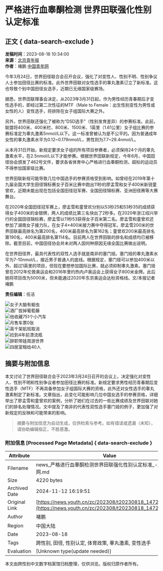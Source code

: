 # 严格进行血睾酮检测 世界田联强化性别认定标准

## 正文 { data-search-exclude }


**发稿时间**：2023-08-18 10:34:00  
**来源**：[北京青年报](https://sports.cctv.com/2023/08/18/ARTIQ75GnZoHiyBygKTrOoI3230818.shtml?spm=C73465.PhvcG4VlqNFF.EoW8Ji0KUiOe.16)  
**作者**：褚鹏 [中国青年网](https://www.youth.cn)  

今年3月24日，世界田径联合会召开会议，强化了对变性人、性别不明、性别争议人士参加田径比赛的标准。此外世界田联对女性选手的睾丸激素订立了新标准。这也导致个别中国田径女选手，近期已无缘国家级赛场。

据悉，世界田联理事会决定，从2023年3月31日起，作为男性经历青春期后才变性选手的，即经过第二次性征的MTF（Male to Female：出生性别变性为男性或女性的人）变性选手，将排除在女子组国际大赛之外。

另外，世界田联还强化了被称为“DSD选手”（性别发育差异）的参赛标准。此前，联盟将400米、400米栏、800米、1500米、1英里（1.61公里）女子组比赛的参赛标准定为睾丸激素5nmol/L以下。这一标准曾被认为是不公平的。因为普通成年女性的睾丸激素水平为0.12~0.179nmol/L，男性则为7.7~29.4nmol/L。

从本月31日开始，新规定要求女子组的所有项目参赛者，必须保持24个月的睾丸激素水平，在2.5nmol/L以下才能参赛。根据世界田联新规定，今年6月，中国田径协会颁发了462号文件，要求各省体育中心严格进行血睾酮检测，超标的运动员不得参加国家级比赛。

世界田联新规可能导致几位中国选手的参赛资格受到影响。如曾经在2019年第十九届全国大学生田径锦标赛女子百米比赛中跑出11秒的廖孟雪和女子400米新锐童曾欢，近期未能出现在包括全国田径冠军赛、全国田径锦标赛、亚洲田径赛等大赛舞台。

在2020年全国田径冠军赛上，廖孟雪和童曾欢分别以53秒25和53秒35的成绩获得女子400米的金银牌，两人的成绩比第三名快出了2秒多。在2020年浙江绍兴举行的全国田径锦标赛，廖孟雪以11秒53获得女子百米第二名。廖孟雪和童曾欢还参加了湖南女子接力队，在女子4×400米接力赛中夺得冠军。廖孟雪200米的世界田联最高排名为第200名，400米最高排名为第162名；童曾欢200米最高排名第190名，400米最高排名第114名。目前两人在世界田联的排名和成绩均已被移除。截至目前，中国田径协会并未对两人因何种原因无缘全国比赛做出说明。

在世界田径界，最具代表性的双性人选手就是南非的塞门娅。塞门娅的睾丸激素水平为7-10nmol/L，接近男子普通人的底线。根据规定，塞门娅可以参加400米以外、超过1英里的项目，但现在要想参加国际比赛，就必须抑制睾丸激素。塞门娅曾在2012年伦敦奥运会和2016年里约热内卢奥运会上获得女子800米金牌。此后她将项目改为5000米，但未能通过2020年东京奥运会达标资格线。文/本报记者褚鹏

**责任编辑**：任洁 

![女子大脑有蛔虫](https://t.m.youth.cn/magicimg/news.youth.cn/bx/tszh/202308/W020230830565302588839.png?resize=w_140,h_88)  
![酒厂拔掉葡萄藤](https://t.m.youth.cn/magicimg/news.youth.cn/bx/tszh/202308/W020230830564880273190.jpg?resize=w_140,h_88)  
![他收藏751个小汽车](https://t.m.youth.cn/magicimg/news.youth.cn/bx/tszh/202308/W020230823541150849068.jpg?resize=w_140,h_88)  
![月售车票0张](https://t.m.youth.cn/magicimg/news.youth.cn/bx/tszh/202308/W020230823540579850504.jpg?resize=w_140,h_88)  
![英千架航班取消](https://t.m.youth.cn/magicimg/news.youth.cn/bx/tsgzn/202308/W020230830566272602928.jpg?resize=w_140,h_88)  
![捡到4年前漂流瓶](https://t.m.youth.cn/magicimg/news.youth.cn/bx/tsgzn/202308/W020230830565776936704.png?resize=w_140,h_88)  
![辞职带娃周游世界](https://t.m.youth.cn/magicimg/news.youth.cn/bx/tsgzn/202308/W020230823542141176732.png?resize=w_140,h_88)  
![四居室租给40人](https://t.m.youth.cn/magicimg/news.youth.cn/bx/tsgzn/202308/W020230823541698756844.jpg?resize=w_140,h_88)  
<!-- tcd_original_link https://news.youth.cn/zc/202308/t20230818_14726802.htm -->
## 摘要与附加信息

<!-- tcd_abstract -->
本文讨论了世界田径联合会于2023年3月24日召开的会议上，决定强化对变性人、性别不明和性别争议者参加田径比赛的标准。新规定要求男性经历青春期后变性选手（MTF）不再具备参加女子组国际大赛的资格，此外还对女性选手的睾丸激素制定了新标准。文章指出，此变化可能影响几位中国女选手的参赛资格，详细举出了廖孟雪和童曾欢的案例，分析了她们在过去的一些比赛成绩及世界田联对她们的排名处理情况。文中提及了南非的代表性双性选手塞门娅的例子，更加强了对新规定的反映和可能带来的影响。
<!-- tcd_abstract_end -->

> 摘要与附加信息为自动生成，仅供检索与参考。如有错误或遗漏（未知），请协助编辑指正，不胜感激。

### 附加信息 [Processed Page Metadata] { data-search-exclude }

| Attribute       | Value                                  |
|-----------------|----------------------------------------|
| Filename        | news_严格进行血睾酮检测世界田联强化性别认定标准_-_中国青年网.md                             |
| Size            | 4220 bytes                           |
| Archived Date   | 2024-11-12 16:19:51                             |
| Original Link   | [https://news.youth.cn/zc/202308/t20230818_14726802.htm](https://news.youth.cn/zc/202308/t20230818_14726802.htm)                       |
| Author          | 褚鹏                               |
| Region          | 中国大陆                               |
| Date            | 2023-08-18                                 |
| Tags            | 跨性别, 田径, 性别认定, 体育政策, 睾丸激素, 变性选手                                 |
| Evaluation            | [Unknown type(update needed)]                                 |
<!-- tcd_table_end -->

本文由跨性别中文数字档案馆归档整理，仅供浏览。版权归原作者所有。
